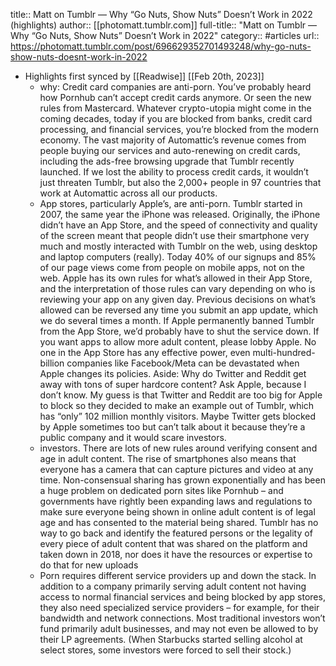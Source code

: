 title:: Matt on Tumblr — Why “Go Nuts, Show Nuts” Doesn’t Work in 2022 (highlights)
author:: [[photomatt.tumblr.com]]
full-title:: "Matt on Tumblr — Why “Go Nuts, Show Nuts” Doesn’t Work in 2022"
category:: #articles
url:: https://photomatt.tumblr.com/post/696629352701493248/why-go-nuts-show-nuts-doesnt-work-in-2022

- Highlights first synced by [[Readwise]] [[Feb 20th, 2023]]
	- why:
	  Credit card companies are anti-porn. You’ve probably heard how Pornhub can’t accept credit cards anymore. Or seen the new rules from Mastercard. Whatever crypto-utopia might come in the coming decades, today if you are blocked from banks, credit card processing, and financial services, you’re blocked from the modern economy. The vast majority of Automattic’s revenue comes from people buying our services and auto-renewing on credit cards, including the ads-free browsing upgrade that Tumblr recently launched. If we lost the ability to process credit cards, it wouldn’t just threaten Tumblr, but also the 2,000+ people in 97 countries that work at Automattic across all our products.
	- App stores, particularly Apple’s, are anti-porn. Tumblr started in 2007, the same year the iPhone was released. Originally, the iPhone didn’t have an App Store, and the speed of connectivity and quality of the screen meant that people didn’t use their smartphone very much and mostly interacted with Tumblr on the web, using desktop and laptop computers (really). Today 40% of our signups and 85% of our page views come from people on mobile apps, not on the web. Apple has its own rules for what’s allowed in their App Store, and the interpretation of those rules can vary depending on who is reviewing your app on any given day. Previous decisions on what’s allowed can be reversed any time you submit an app update, which we do several times a month. If Apple permanently banned Tumblr from the App Store, we’d probably have to shut the service down. If you want apps to allow more adult content, please lobby Apple. No one in the App Store has any effective power, even multi-hundred-billion companies like Facebook/Meta can be devastated when Apple changes its policies. Aside: Why do Twitter and Reddit get away with tons of super hardcore content? Ask Apple, because I don’t know. My guess is that Twitter and Reddit are too big for Apple to block so they decided to make an example out of Tumblr, which has “only” 102 million monthly visitors. Maybe Twitter gets blocked by Apple sometimes too but can’t talk about it because they’re a public company and it would scare investors.
	- investors.
	  There are lots of new rules around verifying consent and age in adult content. The rise of smartphones also means that everyone has a camera that can capture pictures and video at any time. Non-consensual sharing has grown exponentially and has been a huge problem on dedicated porn sites like Pornhub – and governments have rightly been expanding laws and regulations to make sure everyone being shown in online adult content is of legal age and has consented to the material being shared. Tumblr has no way to go back and identify the featured persons or the legality of every piece of adult content that was shared on the platform and taken down in 2018, nor does it have the resources or expertise to do that for new uploads
	- Porn requires different service providers up and down the stack. In addition to a company primarily serving adult content not having access to normal financial services and being blocked by app stores, they also need specialized service providers – for example, for their bandwidth and network connections. Most traditional investors won’t fund primarily adult businesses, and may not even be allowed to by their LP agreements. (When Starbucks started selling alcohol at select stores, some investors were forced to sell their stock.)